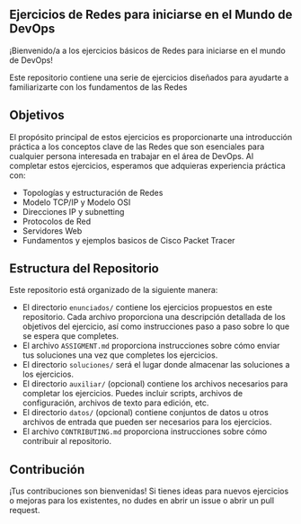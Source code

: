 ## Ejercicios de Redes para iniciarse en el Mundo de DevOps

¡Bienvenido/a a los ejercicios básicos de Redes para iniciarse en el mundo de DevOps!

Este repositorio contiene una serie de ejercicios diseñados para ayudarte a familiarizarte con los fundamentos de las Redes 

## Objetivos

El propósito principal de estos ejercicios es proporcionarte una introducción práctica a los conceptos clave de las Redes que son esenciales para cualquier persona interesada en trabajar en el área de DevOps. Al completar estos ejercicios, esperamos que adquieras experiencia práctica con:

- Topologías y estructuración de Redes
- Modelo TCP/IP y Modelo OSI
- Direcciones IP y subnetting
- Protocolos de Red
- Servidores Web
- Fundamentos y ejemplos basicos de Cisco Packet Tracer

## Estructura del Repositorio

Este repositorio está organizado de la siguiente manera:

- El directorio `enunciados/` contiene los ejercicios propuestos en este repositorio. Cada archivo proporciona una descripción detallada de los objetivos del ejercicio, así como instrucciones paso a paso sobre lo que se espera que completes.
- El archivo `ASSIGMENT.md` proporciona instrucciones sobre cómo enviar tus soluciones una vez que completes los ejercicios.
- El directorio `soluciones/` será el lugar donde almacenar las soluciones a los ejercicios.
- El directorio `auxiliar/` (opcional) contiene los archivos necesarios para completar los ejercicios. Puedes incluir scripts, archivos de configuración, archivos de texto para edición, etc.
- El directorio `datos/` (opcional) contiene conjuntos de datos u otros archivos de entrada que pueden ser necesarios para los ejercicios.
- El archivo `CONTRIBUTING.md` proporciona instrucciones sobre cómo contribuir al repositorio.

## Contribución

¡Tus contribuciones son bienvenidas! Si tienes ideas para nuevos ejercicios o mejoras para los existentes, no dudes en abrir un issue o abrir un pull request.
